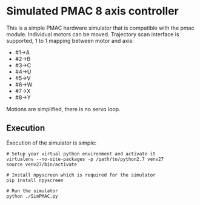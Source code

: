 # Simulated PMAC 8 axis controller #

This is a simple PMAC hardware simulator that is compatible with the pmac module.
Individual motors can be moved.  Trajectory scan interface is supported, 1 to 1 mapping between motor and axis:

- #1->A
- #2->B
- #3->C
- #4->U
- #5->V
- #6->W
- #7->X
- #8->Y

Motions are simplified, there is no servo loop.

## Execution ##

Execution of the simulator is simple:

	# Setup your virtual python environment and activate it
	virtualenv --no-site-packages -p /path/to/python2.7 venv27
	source venv27/bin/activate
	
	# Install npyscreen which is required for the simulator
	pip install npyscreen
	
	# Run the simulator
	python ./SimPMAC.py

